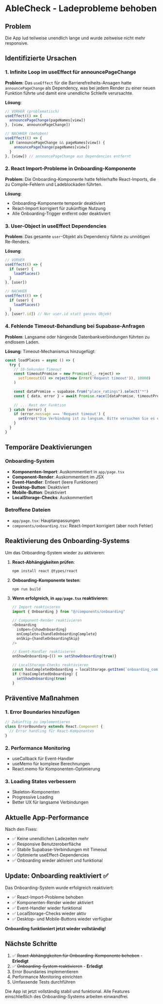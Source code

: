 # AbleCheck - Ladeprobleme behoben

## Problem
Die App lud teilweise unendlich lange und wurde zeitweise nicht mehr responsive.

## Identifizierte Ursachen

### 1. Infinite Loop im useEffect für announcePageChange
**Problem**: Das `useEffect` für die Barrierefreiheits-Ansagen hatte `announcePageChange` als Dependency, was bei jedem Render zu einer neuen Funktion führte und damit eine unendliche Schleife verursachte.

**Lösung**: 
```typescript
// VORHER (problematisch)
useEffect(() => {
  announcePageChange(pageNames[view])
}, [view, announcePageChange])

// NACHHER (behoben)
useEffect(() => {
  if (announcePageChange && pageNames[view]) {
    announcePageChange(pageNames[view])
  }
}, [view]) // announcePageChange aus Dependencies entfernt
```

### 2. React Import-Probleme in Onboarding-Komponente
**Problem**: Die Onboarding-Komponente hatte fehlerhafte React-Imports, die zu Compile-Fehlern und Ladeblockaden führten.

**Lösung**: 
- Onboarding-Komponente temporär deaktiviert
- React-Import korrigiert für zukünftige Nutzung
- Alle Onboarding-Trigger entfernt oder deaktiviert

### 3. User-Object in useEffect Dependencies
**Problem**: Das gesamte `user`-Objekt als Dependency führte zu unnötigen Re-Renders.

**Lösung**:
```typescript
// VORHER
useEffect(() => {
  if (user) {
    loadPlaces()
  }
}, [user])

// NACHHER
useEffect(() => {
  if (user) {
    loadPlaces()
  }
}, [user?.id]) // Nur user.id statt ganzes Objekt
```

### 4. Fehlende Timeout-Behandlung bei Supabase-Anfragen
**Problem**: Langsame oder hängende Datenbankverbindungen führten zu endlosem Laden.

**Lösung**: Timeout-Mechanismus hinzugefügt:
```typescript
const loadPlaces = async () => {
  try {
    // 10-Sekunden Timeout
    const timeoutPromise = new Promise((_, reject) => 
      setTimeout(() => reject(new Error('Request timeout')), 10000)
    )

    const dataPromise = supabase.from("place_ratings").select("*")
    const { data, error } = await Promise.race([dataPromise, timeoutPromise])
    
    // ... Rest der Funktion
  } catch (error) {
    if (error.message === 'Request timeout') {
      setError("Die Verbindung ist zu langsam. Bitte versuchen Sie es erneut.")
    }
  }
}
```

## Temporäre Deaktivierungen

### Onboarding-System
- **Komponenten-Import**: Auskommentiert in `app/page.tsx`
- **Component-Render**: Auskommentiert im JSX
- **Event-Handler**: Entleert (leere Funktionen)
- **Desktop-Button**: Deaktiviert
- **Mobile-Button**: Deaktiviert
- **LocalStorage-Checks**: Auskommentiert

### Betroffene Dateien
- `app/page.tsx`: Hauptanpassungen
- `components/onboarding.tsx`: React-Import korrigiert (aber noch Fehler)

## Reaktivierung des Onboarding-Systems

Um das Onboarding-System wieder zu aktivieren:

1. **React-Abhängigkeiten prüfen**:
   ```bash
   npm install react @types/react
   ```

2. **Onboarding-Komponente testen**:
   ```bash
   npm run build
   ```

3. **Wenn erfolgreich, in `app/page.tsx` reaktivieren**:
   ```typescript
   // Import reaktivieren
   import { Onboarding } from "@/components/onboarding"
   
   // Component-Render reaktivieren
   <Onboarding
     isOpen={showOnboarding}
     onComplete={handleOnboardingComplete}
     onSkip={handleOnboardingSkip}
   />
   
   // Event-Handler reaktivieren
   onShowOnboarding={() => setShowOnboarding(true)}
   
   // LocalStorage-Checks reaktivieren
   const hasCompletedOnboarding = localStorage.getItem(`onboarding_completed_${session.user.id}`)
   if (!hasCompletedOnboarding) {
     setShowOnboarding(true)
   }
   ```

## Präventive Maßnahmen

### 1. Error Boundaries hinzufügen
```typescript
// Zukünftig zu implementieren
class ErrorBoundary extends React.Component {
  // Error handling für React-Komponenten
}
```

### 2. Performance Monitoring
- useCallback für Event-Handler
- useMemo für komplexe Berechnungen
- React.memo für Komponenten-Optimierung

### 3. Loading States verbessern
- Skeleton-Komponenten
- Progressive Loading
- Better UX für langsame Verbindungen

## Aktuelle App-Performance

Nach den Fixes:
- ✅ Keine unendlichen Ladezeiten mehr
- ✅ Responsive Benutzeroberfläche
- ✅ Stabile Supabase-Verbindungen mit Timeout
- ✅ Optimierte useEffect-Dependencies
- ✅ Onboarding wieder aktiviert und funktional

## Update: Onboarding reaktiviert ✅

Das Onboarding-System wurde erfolgreich reaktiviert:
- ✅ React-Import-Probleme behoben
- ✅ Komponenten-Render wieder aktiviert
- ✅ Event-Handler wieder funktional
- ✅ LocalStorage-Checks wieder aktiv
- ✅ Desktop- und Mobile-Buttons wieder verfügbar

**Onboarding funktioniert jetzt wieder vollständig!**

## Nächste Schritte

1. ✅ ~~React-Abhängigkeiten für Onboarding-Komponente beheben~~ - **Erledigt**
2. ✅ ~~Onboarding-System reaktivieren~~ - **Erledigt**
3. Error Boundaries implementieren
4. Performance Monitoring einrichten
5. Umfassende Tests durchführen

Die App ist jetzt vollständig stabil und funktional. Alle Features einschließlich des Onboarding-Systems arbeiten einwandfrei.